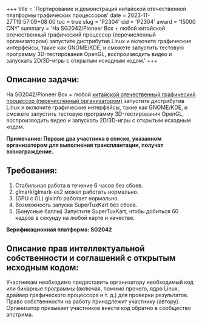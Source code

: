 +++
title = 'Портирование и демонстрация китайской отечественной платформы графических процессоров'
date = 2023-11-27T19:57:09+08:00
toc = true
slug = 'P2304'
cid = 'P2304'
award = '15000 CNY'
summary = 'На SG2042/Pioneer Box + любой китайской отечественный графический процессор (перечисленный организатором) запустите дистрибутив Linux и включите графические интерфейсы, такие как GNOME/KDE, и сможете запустить тестовую программу 3D-тестирования OpenGL, воспроизводить видео и запускать 2D/3D-игры с открытым исходным кодом.'
+++

## Описание задачи:

На SG2042/Pioneer Box + любой [китайской отечественный графический процессор (перечисленный организатором)](../cn-domestic-gpu/) запустите дистрибутив Linux и включите графические интерфейсы, такие как GNOME/KDE, и сможете запустить тестовую программу 3D-тестирования OpenGL, воспроизводить видео и запускать 2D/3D-игры с открытым исходным кодом.

**Примечание: Первые два участника в списке, указанном организатором для выполнения трансплантации, получат вознаграждение.**

## Требования:

1. Стабильная работа в течение 6 часов без сбоев.
2. glmark/glmark-es2 может работать нормально.
3. (GPU с GL) glxinfo работает нормально.
4. Возможность запуска SuperTuxKart без сбоев.
5. (Бонусные баллы) Запустите SuperTuxKart, чтобы добиться 60 кадров в секунду на любой карте и качестве.

**Верификационная платформа: SG2042**

## Описание прав интеллектуальной собственности и соглашений с открытым исходным кодом:

Участникам необходимо предоставить организатору необходимый код или бинарные программы (включая, помимо прочего, ядро Linux, драйвер графического процессора и т. д.) для проверки результатов. Право собственности на работу принадлежит участнику (автору). Организатор призывает участников внести код обратно в сообщество апстрима.
